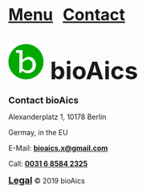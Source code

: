 <strong><font size="6"><a href="https://bioaics.github.io/menu">Menu</a></font></strong>&nbsp;&nbsp;&nbsp;&nbsp;&nbsp;<strong><font size="6"><a href="https://bioaics.github.io/contact">Contact</a></font></strong>

# <a href="https://bioaics.github.io"><img width="70px" src="/bioAics.svg" /></a> &nbsp;<strong><font size="7">bioAics</font></strong>

<p><strong><font size="4">Contact bioAics</font></strong></p>
<p>Alexanderplatz 1, 10178 Berlin</p>
<p>Germay, in the EU</p>
<p>E-Mail: <strong><a href="bioaics.x@gmail.com">bioaics.x@gmail.com</a></strong></p>
<p>Call: <strong><a href="tel:+31685842325">0031 6 8584 2325</a></strong></p>

<strong><font size="4"><a href="https://bioaics.github.io/legal">Legal</a></font></strong> © 2019 bioAics
